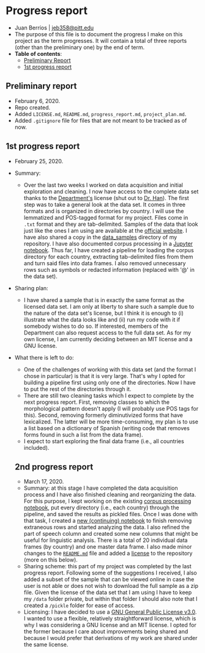 # Progress report

- Juan Berríos | jeb358@pitt.edu
- The purpose of this file is to document the progress I make on this project as the term progresses. It will contain a total of three reports (other than the preliminary one) by the end of term.<br/>
- **Table of contents**:
  - [Preliminary Report](##Preliminary-Report)
  - [1st progress report](##1st-progress-report)

## Preliminary report

- February 6, 2020.
- Repo created.
- Added `LICENSE.md`, `README.md`, `progress_report.md`, `project_plan.md`.
- Added `.gitignore` file for files that are not meant to be tracked as of now.

## 1st progress report

- February 25, 2020.
- Summary:
  - Over the last two weeks I worked on data acquisition and initial exploration and cleaning. I now have access to the complete data set thanks to the [Department's](https://www.linguistics.pitt.edu/) license (shut out to [Dr. Han](https://github.com/naraehan)). The first step was to take a general look at the data set. It comes in three formats and is organized in directories by country. I will use the lemmatized and POS-tagged format for my project. Files come in `.txt` format and they are tab-delimited. Samples of the data that look just like the ones I am using are available at the [official website](https://www.corpusdata.org/formats.asp). I have also shared a copy in the [data_samples](https://github.com/Data-Science-for-Linguists-2020/Diminutive-Suffix-Productivity/tree/master/data_samples) directory of my repository. I have also documented corpus processing in a [Jupyter notebook](https://github.com/Data-Science-for-Linguists-2020/Diminutive-Suffix-Productivity/blob/master/code/corpus_processing.ipynb). Thus far, I have created a pipeline for loading the corpus directory for each country, extracting tab-delimited files from them and turn said files into data frames. I also removed unnecessary rows such as symbols or redacted information (replaced with '@' in the data set).
- Sharing plan:
  - I have shared a sample that is in exactly the same format as the licensed data set. I am only at liberty to share such a sample due to the nature of the data set's license, but I think it is enough to (i) illustrate what the data looks like and (ii) run my code with it if somebody wishes to do so. If interested, members of the Department can also request access to the full data set. As for my own license, I am currently deciding between an MIT license and a GNU license.
- What there is left to do:
  - One of the challenges of working with this data set (and the format I chose in particular) is that it is very large. That's why I opted for building a pipeline first using only one of the directories. Now I have to put the rest of the directories through it.
  - There are still two cleaning tasks which I expect to complete by the next progress report. First, removing classes to which the morphological pattern doesn't apply (I will probably use POS tags for this). Second, removing formerly diminutivized forms that have lexicalized. The latter will be more time-consuming, my plan is to use a list based on a dictionary of Spanish (writing code that removes forms found in such a list from the data frame).
  - I expect to start exploring the final data frame (i.e., all countries included).

  ## 2nd progress report

  - March 17, 2020.
  - Summary: at this stage I have completed the data acquisition process and I have also finished cleaning and reorganizing the data. For this purpose, I kept working on the existing [corpus processing notebook](https://github.com/Data-Science-for-Linguists-2020/Diminutive-Suffix-Productivity/blob/master/code/corpus_processing.ipynb), put every directory (i.e., each country) through the pipeline, and saved the results as pickled files. Once I was done with that task, I created a [new (continuing) notebook](https://github.com/Data-Science-for-Linguists-2020/Diminutive-Suffix-Productivity/blob/master/code/cleaning_analysis.ipynb) to finish removing extraneous rows and started analyzing the data. I also refined the part of speech column and created some new columns that might be useful for linguistic analysis. There is a total of 20 individual data frames (by country) and one master data frame. I also made minor changes to the [`README.md`](https://github.com/Data-Science-for-Linguists-2020/Diminutive-Suffix-Productivity/blob/master/README.md) file and added a [license](https://github.com/Data-Science-for-Linguists-2020/Diminutive-Suffix-Productivity/blob/master/LICENSE.md) to the repository (more on this below).
  - Sharing scheme: this part of my project was completed by the last progress report. Following some of the suggestions I received, I also added a subset of the sample that can be viewed online in case the user is not able or does not wish to download the full sample as a zip file. Given the license of the data set that I am using I have to keep my `/data` folder private, but within that folder I should also note that I created a `/pickle` folder for ease of access.
  - Licensing: I have decided to use a [GNU General Public License v3.0](https://choosealicense.com/licenses/gpl-3.0/). I wanted to use a flexible, relatively straightforward license, which is why I was considering a GNU license and an MIT license. I opted for the former because I care about improvements being shared and because I would prefer that derivations of my work are shared under the same license.
